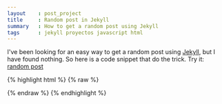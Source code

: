```yaml
---
layout    : post_project
title     : Random post in Jekyll
summary   : How to get a random post using Jekyll
tags      : jekyll proyectos javascript html
---
```

<script>
  var posts = [];
  {% for post in site.posts %}
    posts.push("{{ post.url }}");
  {% endfor %}    
  $(function() {
    $('#random').click(function() {
      window.location = posts[Math.floor(Math.random() * posts.length)]; 
      return false;
    });
  });
</script>

I've been looking for an easy way to get a random post using [Jekyll], but I have found nothing.
So here is a code snippet that do the trick.
Try it: <a href="javascript:void(0)" id="random">random post</a> 

{% highlight html %}
{% raw %}
<!-- navbar.html -->
<script>
   var posts = [];
   {% for post in site.posts %}
      posts.push("{{ post.url }}");
   {% endfor %}  

   $(function() {
      $('#random').click(function() {
         window.location = posts[Math.floor(Math.random() * posts.length)]; 
      });
   });
</script>

<div class="container">
   <div class="row-fluid">
      <div class="navbar">
         <div>
            <a id="random" class="random-post pull-right">
               <i class="icon-random"></i>
            </a>
         </div>
      </div>
   </div>
</div>

{% endraw %}
{% endhighlight %}


[Jekyll]: https://github.com/mojombo/jekyll 
[GitHub Pages]: http://pages.github.com/ 
